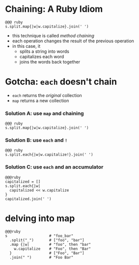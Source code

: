 # Chaining: A Ruby Idiom

    @@@ ruby
    s.split.map{|w|w.capitalize}.join(' ')
    
* this technique is called *method chaining*
* each operation changes the result of the previous operation
* in this case, it
  * splits a string into words
  * capitalizes each word
  * joins the words back together

# Gotcha: `each` doesn't chain

* `each` returns the *original* collection
* `map` returns a new collection

### Solution A: use `map` and chaining

    @@@ ruby
    s.split.map{|w|w.capitalize}.join(' ')

### Solution B: use `each` and `!`

    @@@ ruby
    s.split.each{|w|w.capitalize!}.join(' ')

### Solution C: use `each` and an accumulator

    @@@ruby
    capitalized = []
    s.split.each{|w|
      capitalized << w.capitalize
    }
    capitalized.join(' ')

# delving into map

    @@@ruby
    s                   # "foo_bar"
      .split("_")       # ["foo", "bar"]
      .map {|w|         # "foo", then "bar"
        w.capitalize    # "Foo", then "Bar"
      }                 # ["Foo", "Bar"]
      .join(" ")        # "Foo Bar"
